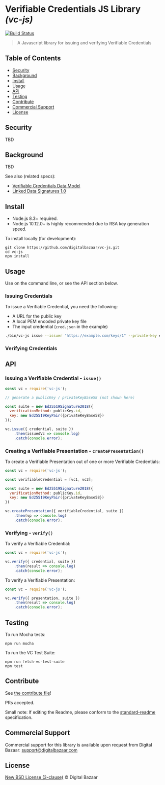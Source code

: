 # Verifiable Credentials JS Library _(vc-js)_

[![Build Status](https://travis-ci.org/digitalbazaar/vc-js.png?branch=master)](https://travis-ci.org/digitalbazaar/vc-js)

> A Javascript library for issuing and verifying Verifiable Credentials

## Table of Contents

- [Security](#security)
- [Background](#background)
- [Install](#install)
- [Usage](#usage)
- [API](#api)
- [Testing](#testing)
- [Contribute](#contribute)
- [Commercial Support](#commercial-support)
- [License](#license)

## Security

TBD

## Background

TBD

See also (related specs):

* [Verifiable Credentials Data Model](https://w3c.github.io/vc-data-model/)
* [Linked Data Signatures 1.0](https://w3c-dvcg.github.io/ld-signatures/)

## Install

- Node.js 8.3+ required.
- Node.js 10.12.0+ is highly recommended due to RSA key generation speed.

To install locally (for development):

```
git clone https://github.com/digitalbazaar/vc-js.git
cd vc-js
npm install
```

## Usage

Use on the command line, or see the API section below.

### Issuing Credentials

To issue a Verifiable Credential, you need the following:

* A URL for the public key
* A local PEM encoded private key file
* The input credential (`cred.json` in the example)

```bash
./bin/vc-js issue --issuer "https://example.com/keys/1" --private-key example.pem < cred.json
```

### Verifying Credentials

## API

### Issuing a Verifiable Credential - `issue()`

```js
const vc = require('vc-js');

// generate a publicKey / privateKeyBase58 (not shown here)

const suite = new Ed25519Signature2018({
  verificationMethod: publicKey.id,
  key: new Ed25519KeyPair({privateKeyBase58})
});

vc.issue({ credential, suite })
    .then(issuedVc => console.log)
    .catch(console.error);
```

### Creating a Verifiable Presentation - `createPresentation()`

To create a Verifiable Presentation out of one or more Verifiable Credentials:

```js
const vc = require('vc-js');

const verifiableCredential = [vc1, vc2];

const suite = new Ed25519Signature2018({
  verificationMethod: publicKey.id,
  key: new Ed25519KeyPair({privateKeyBase58})
})

vc.createPresentation({ verifiableCredential, suite })
    .then(vp => console.log)
    .catch(console.error);
```

### Verifying - `verify()`

To verify a Verifiable Credential:

```js
const vc = require('vc-js');

vc.verify({ credential, suite })
    .then(result => console.log)
    .catch(console.error);
```

To verify a Verifiable Presentation:

```js
const vc = require('vc-js');

vc.verify({ presentation, suite })
    .then(result => console.log)
    .catch(console.error);
```

## Testing

To run Mocha tests:

```
npm run mocha
```

To run the VC Test Suite:

```
npm run fetch-vc-test-suite
npm test
```

## Contribute

See [the contribute file](https://github.com/digitalbazaar/bedrock/blob/master/CONTRIBUTING.md)!

PRs accepted.

Small note: If editing the Readme, please conform to the
[standard-readme](https://github.com/RichardLitt/standard-readme) specification.

## Commercial Support

Commercial support for this library is available upon request from
Digital Bazaar: support@digitalbazaar.com

## License

[New BSD License (3-clause)](LICENSE) © Digital Bazaar
